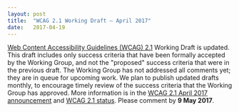 ```yaml
---
layout: post
title:  "WCAG 2.1 Working Draft – April 2017"
date:   2017-04-19
---
```

<p><a href="https://www.w3.org/TR/WCAG21/">Web Content Accessibility Guidelines (WCAG) 2.1</a> Working Draft is updated. This  draft includes only success criteria that have been formally accepted by the Working Group, and not the "proposed" success criteria that were in the previous draft. The Working Group has not addressed all comments yet; they  are in queue for upcoming work. We plan to publish updated drafts monthly, to encourage timely review of the success criteria that the Working Group has approved. More information is in the <a href="https://lists.w3.org/Archives/Public/w3c-wai-ig/2017AprJun/0026.html">WCAG 2.1 April 2017 announcement</a> and <a href="https://www.w3.org/WAI/GL/wiki/WCAG_2.1_Status">WCAG 2.1 status</a>. Please comment by <strong>9  May 2017</strong>.</p>